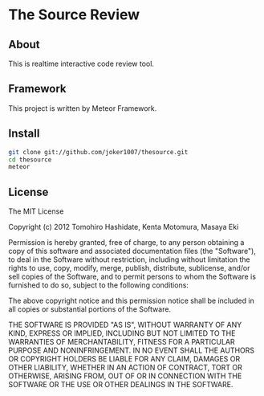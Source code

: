 # The Source Review

## About
This is realtime interactive code review tool.

## Framework
This project is written by Meteor Framework.

## Install
```sh
git clone git://github.com/joker1007/thesource.git
cd thesource
meteor
```

## License
The MIT License

Copyright (c) 2012 Tomohiro Hashidate, Kenta Motomura, Masaya Eki

Permission is hereby granted, free of charge, to any person obtaining a copy
of this software and associated documentation files (the "Software"), to deal
in the Software without restriction, including without limitation the rights
to use, copy, modify, merge, publish, distribute, sublicense, and/or sell
copies of the Software, and to permit persons to whom the Software is
furnished to do so, subject to the following conditions:

The above copyright notice and this permission notice shall be included in
all copies or substantial portions of the Software.

THE SOFTWARE IS PROVIDED "AS IS", WITHOUT WARRANTY OF ANY KIND, EXPRESS OR
IMPLIED, INCLUDING BUT NOT LIMITED TO THE WARRANTIES OF MERCHANTABILITY,
FITNESS FOR A PARTICULAR PURPOSE AND NONINFRINGEMENT. IN NO EVENT SHALL THE
AUTHORS OR COPYRIGHT HOLDERS BE LIABLE FOR ANY CLAIM, DAMAGES OR OTHER
LIABILITY, WHETHER IN AN ACTION OF CONTRACT, TORT OR OTHERWISE, ARISING FROM,
OUT OF OR IN CONNECTION WITH THE SOFTWARE OR THE USE OR OTHER DEALINGS IN
THE SOFTWARE.
